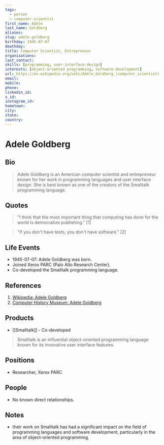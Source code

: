 ```yaml
---
tags:
  - person
  - computer-scientist
first_name: Adele
last_name: Goldberg
aliases: 
slug: adele-goldberg
birthday: 1945-07-07
deathday: 
title: Computer Scientist, Entrepreneur
organizations: 
last_contact: 
skills: [programming, user-interface-design]
interests: [object-oriented programming, software-development]
url: https://en.wikipedia.org/wiki/Adele_Goldberg_(computer_scientist)
email: 
mobile: 
phone: 
linkedin_id: 
x_id: 
instagram_id: 
hometown: 
city: 
state: 
country: 
---
```


# Adele Goldberg

## Bio

> Adele Goldberg is an American computer scientist and entrepreneur known for her work in programming languages and user interface design. She is best known as one of the creators of the Smalltalk programming language.

## Quotes

> "I think that the most important thing that computing has done for the world is democratize publishing." [1]

> "If you don't have tests, you don't have software." [2]

## Life Events

- 1945-07-07: Adele Goldberg was born.
- Joined Xerox PARC (Palo Alto Research Center).
- Co-developed the Smalltalk programming language.

## References

1. [Wikipedia: Adele Goldberg](https://en.wikipedia.org/wiki/Adele_Goldberg_(computer_scientist))
2. [Computer History Museum: Adele Goldberg](https://www.computerhistory.org/pdp-1/adele-goldberg/)

## Products

- [[Smalltalk]] - Co-developed 

> Smalltalk is an influential object-oriented programming language known for its innovative user interface features.

## Positions

- Researcher, Xerox PARC

## People

- No known direct relationships.

## Notes

- their work on Smalltalk has had a significant impact on the field of programming languages and software development, particularly in the area of object-oriented programming.
